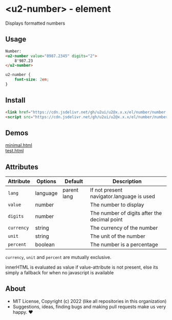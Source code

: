 # &lt;u2-number&gt; - element
Displays formatted numbers

## Usage

```html
Number:
<u2-number value="8987.2345" digits="2">
    8'987.23
</u2-number>
```

```css
u2-number {
    font-size: 2em;
}
```

## Install

```html
<link href="https://cdn.jsdelivr.net/gh/u2ui/u2@x.x.x/el/number/number.min.css" rel=stylesheet>
<script src="https://cdn.jsdelivr.net/gh/u2ui/u2@x.x.x/el/number/number.min.js" type=module async></script>
```

## Demos

[minimal.html](http://gcdn.li/u2ui/u2@main/el/number/tests/minimal.html)  
[test.html](http://gcdn.li/u2ui/u2@main/el/number/tests/test.html)  

## Attributes

Attribute        | Options                      | Default         | Description
---              | ---                          | ---             | ---
`lang`           | language                     | parent lang     | If not present navigator.language is used
`value`          | number                       |                 | The number to display
`digits`         | number                       |                 | The number of digits after the decimal point
`currency`       | string                       |                 | The currency of the number
`unit`           | string                       |                 | The unit of the number
`percent`        | boolean                      |                 | The number is a percentage

`currency`, `unit` and `percent` are mutually exclusive.

innerHTML is evaluated as value if value-attribute is not present, else its simply a fallback for when no javascript is available

## About

- MIT License, Copyright (c) 2022 <u2> (like all repositories in this organization) <br>
- Suggestions, ideas, finding bugs and making pull requests make us very happy. ♥

